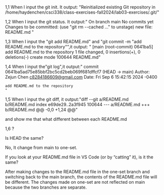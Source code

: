 1,1 When I input the git init. It output: "Reinitialized existing Git repository in /home/haydenchen/csci338/class-exercises-fall2024/lab03-exercises/.git/"

1,2 When I input the git status. It output:"
On branch main
No commits yet
Changes to be committed:
(use "git rm --cached <file>..." to unstage)
new file: README.md
"

1,3 When I input the "git add README.md" and "git commit -m "add README.md to the repository"",it output: "
[main (root-commit) 0641ba5] add README.md to the repository
1 file changed, 0 insertions(+), 0 deletions(-)
create mode 100644 README.md"

1,4 When I input the"git log",it output:"
commit 0641ba5ad75e85bbf2bc5cd2beb069f681dffcf7 (HEAD -> main)
Author: Zejun Chen <c8284186609@gmail.com>
Date: Fri Sep 6 15:42:15 2024 -0400

    add README.md to the repository
    "

1,5 When I input the git diff, it output:"diff --git a/README.md b/README.md
index e69de29..2a3f945 100644
--- a/README.md
+++ b/README.md
@@ -0,0 +1,24 @@"

and show me that what different between each README.md

1,6 ?

Is HEAD the same?

No, It change from main to one-set.

If you look at your README.md file in VS Code (or by “catting” it), is it the same?

After making changes to the README.md file in the one-set branch and switching back to the main branch, the contents of the README.md file will be different. The changes made on one-set are not reflected on main because the two branches are separate.

